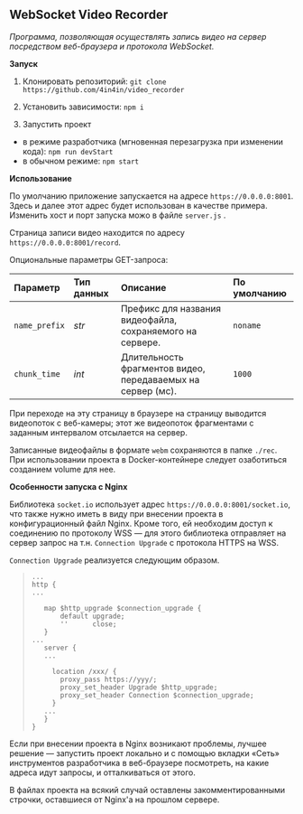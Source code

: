 ## WebSocket Video Recorder ##

_Программа, позволяющая осуществлять запись видео на сервер посредством веб-браузера и протокола WebSocket._


__Запуск__

1. Клонировать репозиторий:  `git clone https://github.com/4in4in/video_recorder`

2. Установить зависимости: `npm i`

3. Запустить проект 

- в режиме разработчика (мгновенная перезагрузка при изменении кода): `npm run devStart`
- в обычном режиме: `npm start`


__Использование__

По умолчанию приложение запускается на адресе `https://0.0.0.0:8001`. Здесь и далее этот адрес будет использован в качестве примера. Изменить хост и порт запуска можо в файле `server.js` .

Страница записи видео находится по адресу `https://0.0.0.0:8001/record`.

Опциональные параметры GET-запроса:

| Параметр      | Тип данных  | Описание                                                    | По умолчанию
|:---           |:---         |:---                                                         |:---
| `name_prefix` | _str_       | Префикс для названия видеофайла, сохраняемого на сервере.   | `noname`
| `chunk_time`  | _int_       | Длительность фрагментов видео, передаваемых на сервер (мс). | `1000`

При переходе на эту страницу в браузере на страницу выводится видеопоток с веб-камеры; этот же видеопоток фрагментами с заданным интервалом отсылается на сервер.

Записанные видеофайлы в формате `webm` сохраняются в папке `./rec`. При использовании проекта в Docker-контейнере следует озаботиться созданием volume для нее. 

__Особенности запуска с Nginx__

Библиотека `socket.io` использует адрес `https://0.0.0.0:8001/socket.io`, что также нужно иметь в виду при внесении проекта в конфигурационный файл Nginx. Кроме того, ей необходим доступ к соединению по протоколу WSS — для этого библиотека отправляет на сервер запрос на т.н. `Connection Upgrade` с протокола HTTPS на WSS.

`Connection Upgrade` реализуется следующим образом.

>```
>...
>http {
>...
>
>    map $http_upgrade $connection_upgrade {
>        default upgrade;
>        ''      close;
>    }
>...
>    server {  
>    ...
>    
>      location /xxx/ {
>        proxy_pass https://yyy/;
>        proxy_set_header Upgrade $http_upgrade;
>        proxy_set_header Connection $connection_upgrade;
>      }
>    ...
>    }
>}
>```

Если при внесении проекта в Nginx возникают проблемы, лучшее решение — запустить проект локально и с помощью вкладки «‎Cеть» инструментов разработчика в веб-браузере посмотреть, на какие адреса идут запросы, и отталкиваться от этого.

В файлах проекта на всякий случай оставлены закомментированными строчки, оставшиеся от Nginx'a на прошлом сервере.